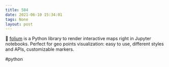```yaml
---
title: 504
date: 2021-06-10 15:34:01
tags: None
layout: post
---
```


🐍 [folium](https://python-visualization.github.io/folium/quickstart.html#Getting-Started) is a Python library to render interactive maps right in Jupyter notebooks. Perfect for geo points visualization: easy to use, different styles and APIs, customizable markers.

#python
